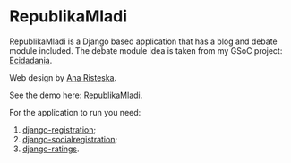 RepublikaMladi 
===============

RepublikaMladi is a Django based application that has a blog and debate module included. 
The debate module idea is taken from my GSoC project: [Ecidadania](https://github.com/cidadania/e-cidadania).

Web design by [Ana Risteska](https://github.com/anarisris).

See the demo here: [RepublikaMladi](http://republikamladi.mk/).

For the application to run you need:  
1. [django-registration](http://docs.b-list.org/django-registration/0.8/);  
2. [django-socialregistration](https://github.com/flashingpumpkin/django-socialregistration);  
3. [django-ratings](https://github.com/dcramer/django-ratings).